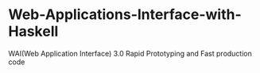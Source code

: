 # Web-Applications-Interface-with-Haskell
WAI(Web Application Interface) 3.0 Rapid Prototyping and Fast production code 
